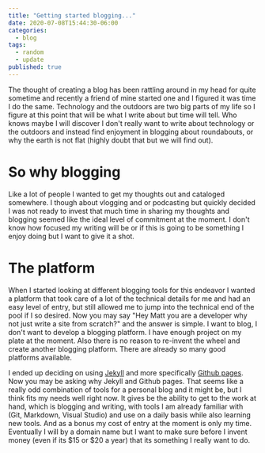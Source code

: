 ```yaml
---
title: "Getting started blogging..."
date: 2020-07-08T15:44:30-06:00
categories:
  - blog
tags:
  - random
  - update
published: true
---
```


The thought of creating a blog has been rattling around in my head for quite sometime and recently a friend of mine started one and I figured it was time I do the same. Technology and the outdoors are two big parts of my life so I figure at this point that will be what I write about but time will tell. Who knows maybe I will discover I don't really want to write about technology or the outdoors and instead find enjoyment in blogging about roundabouts, or why the earth is not flat (highly doubt that but we will find out). 

So why blogging
===============
Like a lot of people I wanted to get my thoughts out and cataloged somewhere. I though about vlogging and or podcasting but quickly decided I was not ready to invest that much time in sharing my thoughts and blogging seemed like the ideal level of commitment at the moment. I don't know how focused my writing will be or if this is going to be something I enjoy doing but I want to give it a shot. 

The platform
============
When I started looking at different blogging tools for this endeavor I wanted a platform that took care of a lot of the technical details for me and had an easy level of entry, but still allowed me to jump into the technical end of the pool if I so desired. Now you may say "Hey Matt you are a developer why not just write a site from scratch?" and the answer is simple. I want to blog, I don't want to develop a blogging platform. I have enough project on my plate at the moment. Also there is no reason to re-invent the wheel and create another blogging platform. There are already so many good platforms available.

I ended up deciding on using [Jekyll](https://jekyllrb.com) and more specifically [Github pages](https://jekyllrb.com/docs/github-pages/). Now you may be asking why Jekyll and Github pages. That seems like a really odd combination of tools for a personal blog and it might be, but I think fits my needs well right now. It gives be the ability to get to the work at hand, which is blogging and writing, with tools I am already familiar with (Git, Markdown, Visual Studio) and use on a daily basis while also learning new tools. And as a bonus my cost of entry at the moment is only my time. Eventually I will by a domain name but I want to make sure before I invent money (even if its $15 or $20 a year) that its something I really want to do. 